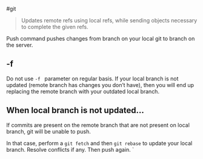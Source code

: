 #git 

> Updates remote refs using local refs, while sending objects necessary to complete the given refs.

Push command pushes changes from branch on your local git to branch on the server. 

## -f
Do not use `-f ` parameter on regular basis. If your local branch is not updated (remote branch has changes you don’t have), then you will end up replacing the remote branch with your outdated local branch. 

## When local branch is not updated…

If commits are present on the remote branch that are not present on local branch, git will be unable to push.

In that case, perform a `git fetch` and then `git rebase`  to update your local branch. Resolve conflicts if any. Then push again. 
`